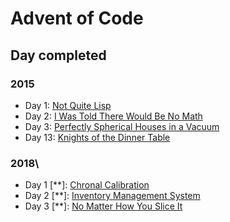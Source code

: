 # Advent of Code

## Day completed

### 2015

 + Day 1: [Not Quite Lisp](https://adventofcode.com/2015/day/1)
 + Day 2: [I Was Told There Would Be No Math](https://adventofcode.com/2015/day/2)
 + Day 3: [Perfectly Spherical Houses in a Vacuum](https://adventofcode.com/2015/day/3)
 + Day 13: [Knights of the Dinner Table](https://adventofcode.com/2015/day/13)

### 2018\
 
 + Day 1 [**]: [Chronal Calibration](https://adventofcode.com/2018/day/1)
 + Day 2 [**]: [Inventory Management System](https://adventofcode.com/2018/day/2)
 + Day 3 [**]: [No Matter How You Slice It](https://adventofcode.com/2018/day/3)


